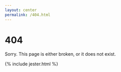 ```yaml
---
layout: center
permalink: /404.html
---
```


# 404

Sorry. This page is either broken, or it does not exist.

{% include jester.html %}
